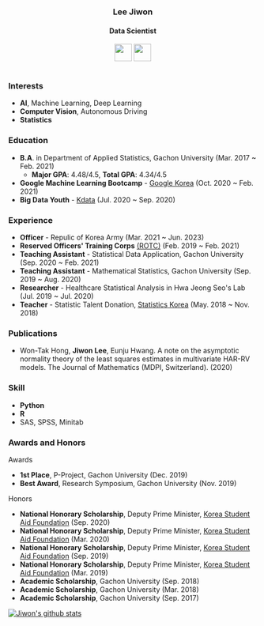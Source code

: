 ### <div align="center">Lee Jiwon</div>
#### <div align="center">Data Scientist</div>

<p align="center">
  <a href="mailto:zzwon1212@gmail.com" target="_blank"><img src="https://play-lh.googleusercontent.com/KSuaRLiI_FlDP8cM4MzJ23ml3og5Hxb9AapaGTMZ2GgR103mvJ3AAnoOFz1yheeQBBI=s180-rw" width=35 height=35 alt=""></a>
  <a href="https://www.instagram.com/zzwon12/" target="_blank"><img src="https://play-lh.googleusercontent.com/h9jWMwqb-h9hjP4THqrJ50eIwPekjv7QPmTpA85gFQ10PjV02CoGAcYLLptqd19Sa1iJ=s180-rw" width=35 height=35 alt=""></a>
</p>

<p align="center">
  <a href="https://hits.seeyoufarm.com" target="_blank"><img src="https://hits.seeyoufarm.com/api/count/incr/badge.svg?url=https%3A%2F%2Fgithub.com%2Fzzwon1212%2Fhit-counter&count_bg=%23555555&title_bg=%23555555&icon=github.svg&icon_color=%23E7E7E7&title=hits&edge_flat=false" alt=""></a>
 </p>

### Interests
- **AI**, Machine Learning, Deep Learning
- **Computer Vision**, Autonomous Driving
- **Statistics**

### Education
- **B.A**. in Department of Applied Statistics, Gachon University (Mar. 2017 ~ Feb. 2021)
  - **Major GPA**: 4.48/4.5, **Total GPA**: 4.34/4.5
- **Google Machine Learning Bootcamp** - [Google Korea](https://events.withgoogle.com/google-developers-mlb-kr/) (Oct. 2020 ~ Feb. 2021)
- **Big Data Youth** - [Kdata](http://bigjob.dbguide.net/) (Jul. 2020 ~ Sep. 2020)

### Experience
- **Officer** - Repulic of Korea Army (Mar. 2021 ~ Jun. 2023)
- **Reserved Officers' Training Corps** [(ROTC)](https://en.wikipedia.org/wiki/Reserve_Officers%27_Training_Corps) (Feb. 2019 ~ Feb. 2021)
- **Teaching Assistant** - Statistical Data Application, Gachon University (Sep. 2020 ~ Feb. 2021)
- **Teaching Assistant** - Mathematical Statistics, Gachon University (Sep. 2019 ~ Aug. 2020)
- **Researcher** - Healthcare Statistical Analysis in Hwa Jeong Seo's Lab (Jul. 2019 ~ Jul. 2020)
- **Teacher** - Statistic Talent Donation, [Statistics Korea](https://www.google.com/search?q=Statistics+Korea&oq=Statistics+Korea&aqs=chrome..69i57j0l5j0i30l2.228j0j4&sourceid=chrome&ie=UTF-8) (May. 2018 ~ Nov. 2018)

### Publications
- Won-Tak Hong, **Jiwon Lee**, Eunju Hwang. A note on the asymptotic normality theory of the least squares estimates in multivariate HAR-RV models. The Journal of Mathematics (MDPI, Switzerland). (2020)

### Skill
- **Python**
- **R**
- SAS, SPSS, Minitab


### Awards and Honors
Awards
- **1st Place**, P-Project, Gachon University (Dec. 2019)
- **Best Award**, Research Symposium, Gachon University (Nov. 2019)

Honors
- **National Honorary Scholarship**, Deputy Prime Minister, [Korea Student Aid Foundation](https://www.kosaf.go.kr/ko/scholar.do?pg=scholarship_submain03) (Sep. 2020)
- **National Honorary Scholarship**, Deputy Prime Minister, [Korea Student Aid Foundation](https://www.kosaf.go.kr/ko/scholar.do?pg=scholarship_submain03) (Mar. 2020)
- **National Honorary Scholarship**, Deputy Prime Minister, [Korea Student Aid Foundation](https://www.kosaf.go.kr/ko/scholar.do?pg=scholarship_submain03) (Sep. 2019)
- **National Honorary Scholarship**, Deputy Prime Minister, [Korea Student Aid Foundation](https://www.kosaf.go.kr/ko/scholar.do?pg=scholarship_submain03) (Mar. 2019)
- **Academic Scholarship**, Gachon University (Sep. 2018)
- **Academic Scholarship**, Gachon University (Mar. 2018)
- **Academic Scholarship**, Gachon University (Sep. 2017)

[![Jiwon's github stats](https://github-readme-stats.vercel.app/api?username=zzwon1212)](https://github.com/zzwon1212/github-readme-stats)


<!--
**zzwon1212/zzwon1212** is a ✨ _special_ ✨ repository because its `README.md` (this file) appears on your GitHub profile.

Valedictorian

Here are some ideas to get you started:
👋
- 🔭 I’m currently working on ...
- 🌱 I’m currently learning ...
- 👯 I’m looking to collaborate on ...
- 🤔 I’m looking for help with ...
- 💬 Ask me about ...
- 📫 How to reach me: ...
- 😄 Pronouns: ...
- ⚡ Fun fact: ...
-->
